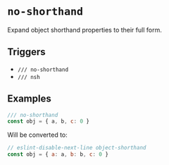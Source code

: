 # `no-shorthand`

Expand object shorthand properties to their full form.

## Triggers

- `/// no-shorthand`
- `/// nsh`

## Examples

```js
/// no-shorthand
const obj = { a, b, c: 0 }
```

Will be converted to:

```js
// eslint-disable-next-line object-shorthand
const obj = { a: a, b: b, c: 0 }
```
